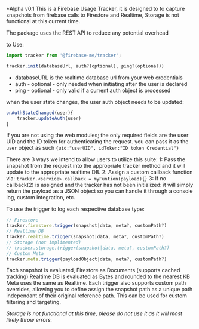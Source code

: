 *Alpha v0.1
This is a Firebase Usage Tracker, it is designed to to capture snapshots from firebase calls to Firestore and Realtime, Storage is not functional at this current time.

The package uses the REST API to reduce any potential overhead

to Use:
```javascript
import tracker from '@firebase-me/tracker';

tracker.init(databaseUrl, auth?(optional), ping?(optional))
```
- databaseURL is the realtime database url from your web credentials
- auth - optional - only needed when initiating after the user is declared
- ping - optional - only valid if a current auth object is processed

when the user state changes, the user auth object needs to be updated:
```javascript
onAuthStateChanged(user){
    tracker.updateAuth(user)
}
```
If you are not using the web modules; the only required fields are the user UID and the ID token for authenticating the request.
you can pass it as the `user` object as such `{uid:"userUID", idToken:"ID token Credential"}`



There are 3 ways we intend to allow users to utilize this suite:
1: Pass the snapshot from the request into the appropriate tracker method and it will update to the appropriate realtime DB.
2: Assign a custom callback function via: `tracker.<service>.callback = myFuntion(payload){}`
3: If no callback(2) is assigned and the tracker has not been initialized: it will simply return the payload as a JSON object so you can handle it through a console log, custom integration, etc.



To use the trigger to log each respective database type:
```javascript
// Firestore
tracker.firestore.trigger(snapshot|data, meta?, customPath?)
// Realtime DB
tracker.realtime.trigger(snapshot|data, meta?, customPath?)
// Storage (not implimented)
// tracker.storage.trigger(snapshot|data, meta?, customPath?)
// Custom Meta
tracker.meta.trigger(payloadObject|data, meta?, customPath?)
```
Each snapshot is evaluated, Firestore as Documents (supports cached tracking)
Realtime DB is evaluated as Bytes and rounded to the nearest KB
Meta uses the same as Realtime.
Each trigger also supports custom path overrides, allowing you to define assign the snapshot path as a unique path independant of their original reference path. This can be used for custom filtering and targeting.

*Storage is not functional at this time, please do not use it as it will most likely throw errors.*
